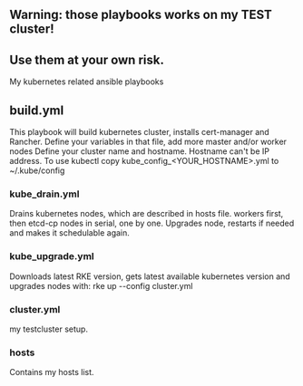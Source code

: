 ## Warning: those playbooks works on my TEST cluster! 
## Use them at your own risk.

My kubernetes related ansible playbooks

## build.yml
This playbook will build kubernetes cluster, installs cert-manager and Rancher.
Define your variables in that file, add more master and/or worker nodes
Define your cluster name and hostname. Hostname can't be IP address.
To use kubectl copy kube_config_<YOUR_HOSTNAME>.yml to ~/.kube/config

### kube_drain.yml
Drains kubernetes nodes, which are described in hosts file. workers first, then etcd-cp nodes in serial, one by one.
Upgrades node, restarts if needed and makes it schedulable again.

### kube_upgrade.yml
Downloads latest RKE version, gets latest available kubernetes version and upgrades nodes with: rke up --config cluster.yml

### cluster.yml 
my testcluster setup.

### hosts
Contains my hosts list.
